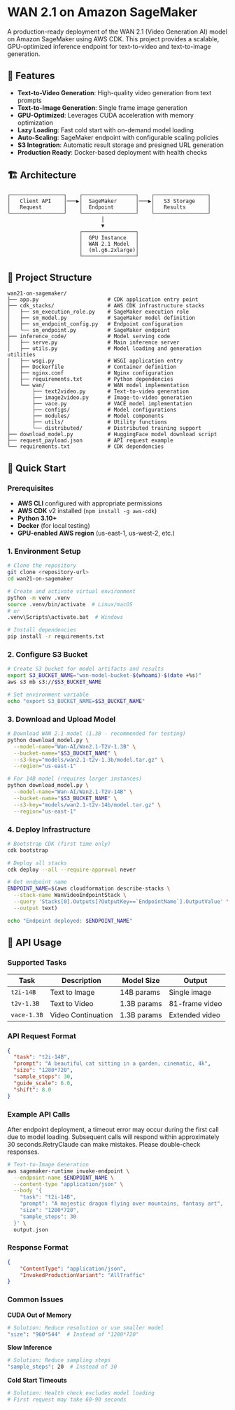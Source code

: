 # WAN 2.1 on Amazon SageMaker

A production-ready deployment of the WAN 2.1 (Video Generation AI) model on Amazon SageMaker using AWS CDK. This project provides a scalable, GPU-optimized inference endpoint for text-to-video and text-to-image generation.

## 🎥 Features

- **Text-to-Video Generation**: High-quality video generation from text prompts
- **Text-to-Image Generation**: Single frame image generation
- **GPU-Optimized**: Leverages CUDA acceleration with memory optimization
- **Lazy Loading**: Fast cold start with on-demand model loading
- **Auto-Scaling**: SageMaker endpoint with configurable scaling policies
- **S3 Integration**: Automatic result storage and presigned URL generation
- **Production Ready**: Docker-based deployment with health checks

## 🏗️ Architecture

```
┌─────────────────┐    ┌─────────────────┐    ┌─────────────────┐
│   Client API    │───▶│  SageMaker      │───▶│   S3 Storage    │
│   Request       │    │  Endpoint       │    │   Results       │
└─────────────────┘    └─────────────────┘    └─────────────────┘
                              │
                              ▼
                       ┌─────────────────┐
                       │  GPU Instance   │
                       │  WAN 2.1 Model  │
                       │  (ml.g6.2xlarge)│
                       └─────────────────┘
```

## 📁 Project Structure

```
wan21-on-sagemaker/
├── app.py                      # CDK application entry point
├── cdk_stacks/                 # AWS CDK infrastructure stacks
│   ├── sm_execution_role.py    # SageMaker execution role
│   ├── sm_model.py             # SageMaker model definition
│   ├── sm_endpoint_config.py   # Endpoint configuration
│   └── sm_endpoint.py          # SageMaker endpoint
├── inference_code/             # Model serving code
│   ├── serve.py                # Main inference server
│   ├── utils.py                # Model loading and generation utilities
│   ├── wsgi.py                 # WSGI application entry
│   ├── Dockerfile              # Container definition
│   ├── nginx.conf              # Nginx configuration
│   ├── requirements.txt        # Python dependencies
│   └── wan/                    # WAN model implementation
│       ├── text2video.py       # Text-to-video generation
│       ├── image2video.py      # Image-to-video generation
│       ├── vace.py             # VACE model implementation
│       ├── configs/            # Model configurations
│       ├── modules/            # Model components
│       ├── utils/              # Utility functions
│       └── distributed/        # Distributed training support
├── download_model.py           # HuggingFace model download script
├── request_payload.json        # API request example
└── requirements.txt            # CDK dependencies
```

## 🚀 Quick Start

### Prerequisites

- **AWS CLI** configured with appropriate permissions
- **AWS CDK** v2 installed (`npm install -g aws-cdk`)
- **Python 3.10+** 
- **Docker** (for local testing)
- **GPU-enabled AWS region** (us-east-1, us-west-2, etc.)

### 1. Environment Setup

```bash
# Clone the repository
git clone <repository-url>
cd wan21-on-sagemaker

# Create and activate virtual environment
python -m venv .venv
source .venv/bin/activate  # Linux/macOS
# or
.venv\Scripts\activate.bat  # Windows

# Install dependencies
pip install -r requirements.txt
```

### 2. Configure S3 Bucket

```bash
# Create S3 bucket for model artifacts and results
export S3_BUCKET_NAME="wan-model-bucket-$(whoami)-$(date +%s)"
aws s3 mb s3://$S3_BUCKET_NAME

# Set environment variable
echo "export S3_BUCKET_NAME=$S3_BUCKET_NAME"
```

### 3. Download and Upload Model

```bash
# Download WAN 2.1 model (1.3B - recommended for testing)
python download_model.py \
  --model-name="Wan-AI/Wan2.1-T2V-1.3B" \
  --bucket-name="$S3_BUCKET_NAME" \
  --s3-key="models/wan2.1-t2v-1.3b/model.tar.gz" \
  --region="us-east-1"

# For 14B model (requires larger instances)
python download_model.py \
  --model-name="Wan-AI/Wan2.1-T2V-14B" \
  --bucket-name="$S3_BUCKET_NAME" \
  --s3-key="models/wan2.1-t2v-14b/model.tar.gz" \
  --region="us-east-1"
```

### 4. Deploy Infrastructure

```bash
# Bootstrap CDK (first time only)
cdk bootstrap

# Deploy all stacks
cdk deploy --all --require-approval never

# Get endpoint name
ENDPOINT_NAME=$(aws cloudformation describe-stacks \
  --stack-name WanVideoEndpointStack \
  --query 'Stacks[0].Outputs[?OutputKey==`EndpointName`].OutputValue' \
  --output text)

echo "Endpoint deployed: $ENDPOINT_NAME"
```

## 🔧 API Usage

### Supported Tasks

| Task       | Description | Model Size | Output |
|------------|-------------|------------|---------|
| `t2i-14B`  | Text to Image | 14B params | Single image | (Current Version)
| `t2v-1.3B` | Text to Video | 1.3B params | 81-frame video |
| `vace-1.3B`| Video Continuation | 1.3B params | Extended video |

### API Request Format

```json
{
  "task": "t2i-14B",
  "prompt": "A beautiful cat sitting in a garden, cinematic, 4k",
  "size": "1280*720",
  "sample_steps": 30,
  "guide_scale": 6.0,
  "shift": 8.0
}
```

### Example API Calls
After endpoint deployment, a timeout error may occur during the first call due to model loading. Subsequent calls will respond within approximately 30 seconds.RetryClaude can make mistakes. Please double-check responses.

```bash
# Text-to-Image Generation
aws sagemaker-runtime invoke-endpoint \
  --endpoint-name $ENDPOINT_NAME \
  --content-type "application/json" \
  --body '{
    "task": "t2i-14B",
    "prompt": "A majestic dragon flying over mountains, fantasy art",
    "size": "1280*720",
    "sample_steps": 30
  }' \
  output.json
```

### Response Format

```json 
{
    "ContentType": "application/json",
    "InvokedProductionVariant": "AllTraffic"
}
```

### Common Issues

**CUDA Out of Memory**
```bash
# Solution: Reduce resolution or use smaller model
"size": "960*544"  # Instead of "1280*720" 
```

**Slow Inference**
```bash
# Solution: Reduce sampling steps
"sample_steps": 20  # Instead of 30
```

**Cold Start Timeouts**
```bash
# Solution: Health check excludes model loading
# First request may take 60-90 seconds
```